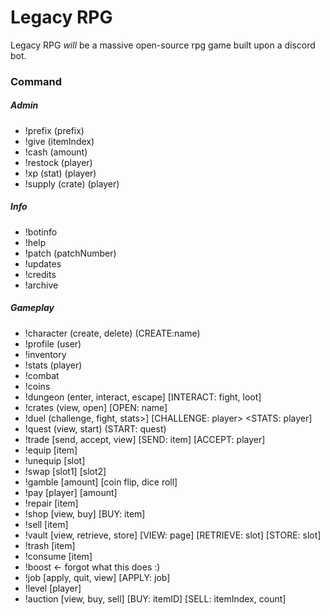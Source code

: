 # Legacy RPG
Legacy RPG *will* be a massive open-source rpg game built upon a discord bot.


### Command
##### Admin
* !prefix (prefix)
* !give (itemIndex)
* !cash (amount)
* !restock (player)
* !xp (stat) (player)
* !supply (crate) (player)

##### Info
* !botinfo
* !help
* !patch (patchNumber)
* !updates
* !credits
* !archive

##### Gameplay
* !character (create, delete) (CREATE:name)
* !profile (user)
* !inventory
* !stats (player)
* !combat
* !coins
* !dungeon (enter, interact, escape] [INTERACT: fight, loot]
* !crates (view, open] [OPEN: name]
* !duel (challenge, fight, stats>] [CHALLENGE: player> <STATS: player]
* !quest (view, start) (START: quest)
* !trade [send, accept, view] [SEND: item] [ACCEPT: player]
* !equip [item]
* !unequip [slot]
* !swap [slot1] [slot2]
* !gamble [amount] [coin flip, dice roll]
* !pay [player] [amount]
* !repair [item]
* !shop [view, buy] [BUY: item]
* !sell [item]
* !vault [view, retrieve, store] [VIEW: page] [RETRIEVE: slot] [STORE: slot]
* !trash [item]
* !consume [item]
* !boost <- forgot what this does :)
* !job [apply, quit, view] [APPLY: job]
* !level [player]
* !auction [view, buy, sell] [BUY: itemID] [SELL: itemIndex, count]
